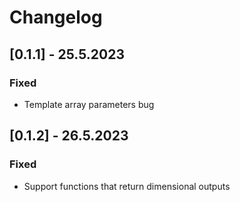 # Changelog

## [0.1.1] - 25.5.2023

### Fixed

- Template array parameters bug

## [0.1.2] - 26.5.2023

### Fixed

- Support functions that return dimensional outputs
